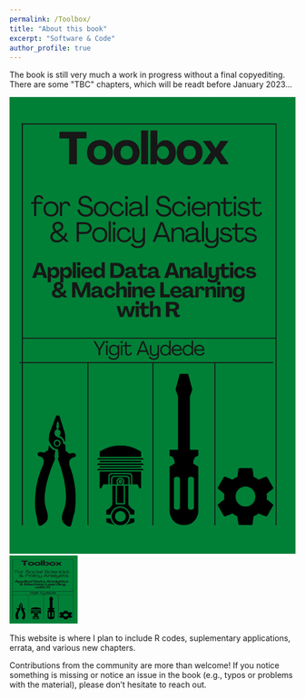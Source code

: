 ```yaml
---
permalink: /Toolbox/
title: "About this book"
excerpt: "Software & Code"
author_profile: true
---
```


The book is still very much a work in progress without a final copyediting.  There are some "TBC" chapters, which will be readt before January 2023...  
  
![](/images/cover3.png)  
<img src="/images/cover3.png"  width="120" height="120">  
  
This website is where I plan to include R codes, suplementary applications, errata, and various new chapters.

Contributions from the community are more than welcome! If you notice something is missing or notice an issue in the book (e.g., typos or problems with the material), please don’t hesitate to reach out. 
